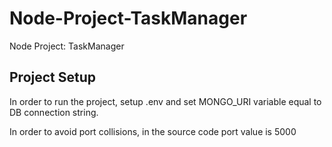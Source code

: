 # Node-Project-TaskManager
Node Project: TaskManager

## Project Setup

In order to run the project, setup .env and set MONGO_URI variable equal to DB connection string.

In order to avoid port collisions, in the source code port value is 5000
